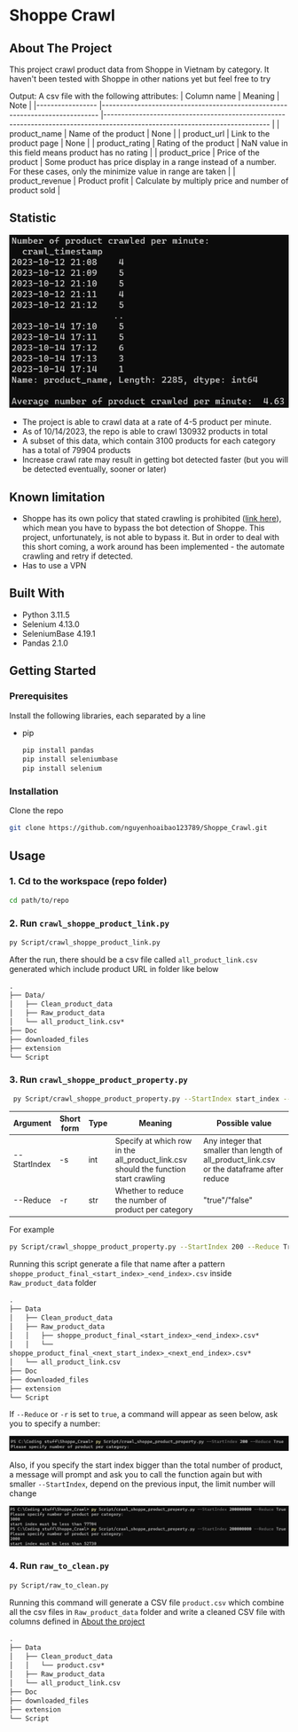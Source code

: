# Shoppe Crawl

<!-- ABOUT THE PROJECT -->
## About The Project
This project crawl product data from Shoppe in Vietnam by category. It haven't been tested with Shoppe in other nations yet but feel free to try

Output: A csv file with the following attributes:
| Column name     	| Meaning                                                                     	| Note                                                                                                                       	|
|-----------------	|-----------------------------------------------------------------------------	|----------------------------------------------------------------------------------------------------------------------------	|
| product_name    	| Name of the product                                                         	| None                                                                                                                       	|
| product_url     	| Link to the product page                                                    	| None                                                                                                                       	|
| product_rating  	| Rating of the product                                                       	| NaN value in this field means product has no rating                                                                        	|
| product_price   	| Price of the product                                                        	| Some product has price display in a range instead of a number. For these cases, only the minimize value in range are taken 	|
| product_revenue  	| Product profit                                                        	| Calculate by multiply price and number of product sold 	|
## Statistic
![Screenshot](Doc/Image/Crawl_rate.png)
* The project is able to crawl data at a rate of 4-5 product per minute.
* As of 10/14/2023, the repo is able to crawl 130932 products in total
* A subset of this data, which contain 3100 products for each category has a total of 79904 products
* Increase crawl rate may result in getting bot detected faster (but you will be detected eventually, sooner or later)
## Known limitation
* Shoppe has its own policy that stated crawling is prohibited ([link here](https://seller.shopee.com.my/edu/article/11438/crawling-scraping#:~:text=Crawling%20refers%20to%20the%20indexing,are%20strictly%20prohibited%20on%20Shopee.)), which mean you have to bypass the bot detection of Shoppe. This project, unfortunately, is not able to bypass it. But in order to deal with this short coming, a work around has been implemented - the automate crawling and retry if detected.
* Has to use a VPN 
## Built With

* Python 3.11.5
* Selenium 4.13.0
* SeleniumBase 4.19.1
* Pandas 2.1.0


<!-- GETTING STARTED -->
## Getting Started
### Prerequisites

Install the following libraries, each separated by a line
* pip
  ```sh
  pip install pandas
  pip install seleniumbase
  pip install selenium
  ```

### Installation

Clone the repo
   ```sh
   git clone https://github.com/nguyenhoaibao123789/Shoppe_Crawl.git
   ```


<!-- USAGE EXAMPLES -->
## Usage
### 1. Cd to the workspace (repo folder)
```sh
cd path/to/repo
```
### 2. Run ```crawl_shoppe_product_link.py```
```sh
py Script/crawl_shoppe_product_link.py
```
After the run, there should be a csv file called ```all_product_link.csv``` generated which include product URL in folder like below

    .
    ├── Data/
    │   ├── Clean_product_data
    │   ├── Raw_product_data
    │   └── all_product_link.csv*
    ├── Doc
    ├── downloaded_files
    ├── extension
    └── Script
  
### 3. Run ```crawl_shoppe_product_property.py```
```sh
 py Script/crawl_shoppe_product_property.py --StartIndex start_index --Reduce True/False
```
| Argument     	| Short form 	| Type 	| Meaning                                                                             	| Possible value                                                                             	|
|--------------	|------------	|------	|-------------------------------------------------------------------------------------	|--------------------------------------------------------------------------------------------	|
| --StartIndex 	| -s         	| int  	| Specify at which row in the all_product_link.csv should the function start crawling 	| Any integer that smaller than length of all_product_link.csv or the dataframe after reduce 	|
| --Reduce     	| -r         	| str  	| Whether to reduce the number of product per category                                	| "true"/"false"                                                                             	|

For example
```sh
py Script/crawl_shoppe_product_property.py --StartIndex 200 --Reduce True
```

Running this script generate a file that name after a pattern ```shoppe_product_final_<start_index>_<end_index>.csv``` inside ```Raw_product_data``` folder

    .
    ├── Data
    │   ├── Clean_product_data
    │   ├── Raw_product_data
    │   │   ├── shoppe_product_final_<start_index>_<end_index>.csv*
    │   │   └── shoppe_product_final_<next_start_index>_<next_end_index>.csv*
    │   └── all_product_link.csv
    ├── Doc
    ├── downloaded_files
    ├── extension
    └── Script

If ```--Reduce``` or ```-r``` is set to ```true```, a command will appear as seen below, ask you to specify a number:

![Screenshot](Doc/Image/number_of_product_per_cate.png)

Also, if you specify the start index bigger than the total number of product, a message will prompt and ask you to call the function again but with smaller ```--StartIndex```, depend on the previous input, the limit number will change

![Screenshot](Doc/Image/start_index_fail.png)

### 4. Run ```raw_to_clean.py```
```sh
py Script/raw_to_clean.py
```
Running this command will generate a CSV file ```product.csv``` which combine all the csv files in ```Raw_product_data``` folder and write a cleaned CSV file with columns defined in [About the project](#about-the-project)

    .
    ├── Data
    │   ├── Clean_product_data
    │   │   └── product.csv*
    │   ├── Raw_product_data
    │   └── all_product_link.csv
    ├── Doc
    ├── downloaded_files
    ├── extension
    └── Script

